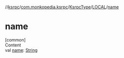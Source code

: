 //[ksrpc](../../../index.md)/[com.monkopedia.ksrpc](../../index.md)/[KsrpcType](../index.md)/[LOCAL](index.md)/[name](name.md)



# name  
[common]  
Content  
val [name](name.md): [String](https://kotlinlang.org/api/latest/jvm/stdlib/kotlin/-string/index.html)  



